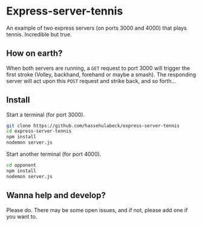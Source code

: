 # Express-server-tennis

An example of two express servers (on ports 3000 and 4000) that plays tennis. Incredible but true.

## How on earth?

When both servers are running, a `GET` request to port 3000 will trigger the first stroke (Volley, backhand, forehand or maybe a smash). The responding server will act upon this `POST` request and strike back, and so forth...

## Install

Start a terminal (for port 3000).

```bash
git clone https://github.com/hassehulabeck/express-server-tennis
cd express-server-tennis
npm install
nodemon server.js
```

Start another terminal (for port 4000).

```bash
cd opponent
npm install 
nodemon server.js
```

## Wanna help and develop?

Please do. There may be some open issues, and if not, please add one if you want to.

